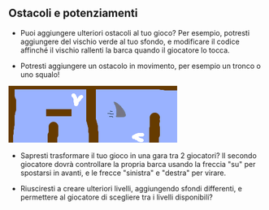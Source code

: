 ## Ostacoli e potenziamenti

- Puoi aggiungere ulteriori ostacoli al tuo gioco? Per esempio, potresti aggiungere del vischio verde al tuo sfondo, e modificare il codice affinché il vischio rallenti la barca quando il giocatore lo tocca.

- Potresti aggiungere un ostacolo in movimento, per esempio un tronco o uno squalo!

![screenshot](images/boat-obstacles.png)

- Sapresti trasformare il tuo gioco in una gara tra 2 giocatori? Il secondo giocatore dovrà controllare la propria barca usando la freccia "su" per spostarsi in avanti, e le frecce "sinistra" e "destra" per virare.

- Riusciresti a creare ulteriori livelli, aggiungendo sfondi differenti, e permettere al giocatore di scegliere tra i livelli disponibili?